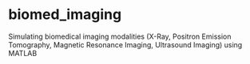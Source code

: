 # biomed_imaging
Simulating biomedical imaging modalities (X-Ray, Positron Emission Tomography, Magnetic Resonance Imaging, Ultrasound Imaging) using MATLAB
